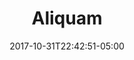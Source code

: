 ---
categories:
- ""
- ""
date: "2017-10-31T22:42:51-05:00"
description: Alarms writing one
draft: false
image: pic07.jpg
keywords: ""
slug: aliquam
title: Aliquam

---